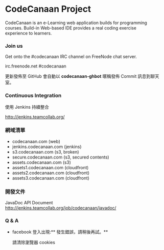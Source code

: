 CodeCanaan Project
==================

CodeCanaan is an e-Learning web application builds for programming courses.
Build-in Web-based IDE provides a real coding exercise experience to learners.

### Join us ####

Get onto the #codecanaan IRC channel on FreeNode chat server.

  irc.freenode.net
  #codecanaan

更新發佈至 GitHub 會自動以 **codecanaan-ghbot** 暱稱發佈 Commit 訊息到聊天室。

### Continuous Integration ###

使用 Jenkins 持續整合

http://jenkins.teamcollab.org/

### 網域清單 ###

* codecanaan.com (web)
* jenkins.codecanaan.com (jenkins)
* s3.codecanaan.com (s3, broken)
* secure.codecanaan.com (s3, secured contents)
* assets.codecanaan.com (s3)
* assets1.codecanaan.com (cloudfront)
* assets2.codecanaan.com (cloudfront)
* assets3.codecanaan.com (cloudfront)


### 開發文件 ###

JavaDoc API Document http://jenkins.teamcollab.org/job/codecanaan/javadoc/

### Q & A ###

* facebook 登入出現:** 發生錯誤，請稍後再試。**

	請清除瀏覽器 cookies

